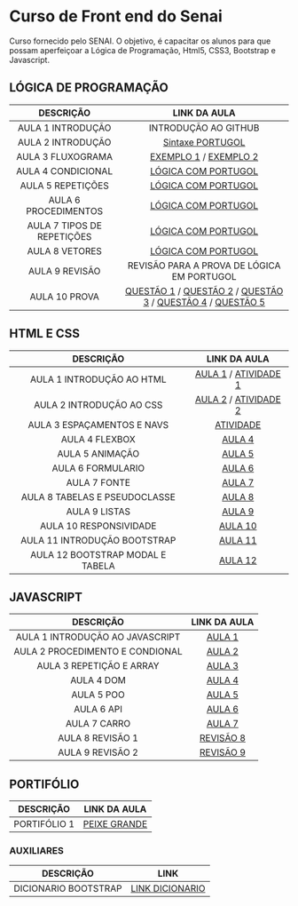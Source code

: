 # Curso de Front end do Senai

Curso fornecido pelo SENAI. O objetivo, é capacitar os alunos para que possam aperfeiçoar a Lógica de Programação, Html5, CSS3, Bootstrap e Javascript.

## LÓGICA DE PROGRAMAÇÃO

| DESCRIÇÃO | LINK DA AULA |
|:-:|:-:|
| AULA 1 INTRODUÇÃO | INTRODUÇÃO AO GITHUB |
| AULA 2 INTRODUÇÃO | [Sintaxe PORTUGOL](Aulas/LógicaPortugol/Sintaxeportugol.md) |
| AULA 3 FLUXOGRAMA | [EXEMPLO 1](./Imagens/Aula%202%20Fluxo%20material.png) / [EXEMPLO 2](./Imagens/AULA%202%20EXEMPLO%202.png) |
| AULA 4 CONDICIONAL | [LÓGICA COM PORTUGOL](Aulas/LógicaPortugol/SALVARNOTAS.md) |
| AULA 5 REPETIÇÕES | [LÓGICA COM PORTUGOL](Aulas/LógicaPortugol/Repeticao.md) |
| AULA 6 PROCEDIMENTOS | [LÓGICA COM PORTUGOL](Aulas/LógicaPortugol/procedimentos.md) |
| AULA 7 TIPOS DE REPETIÇÕES | [LÓGICA COM PORTUGOL](./Imagens/EXPLICAÇÃO%20AULA%206.png) |
| AULA 8 VETORES | [LÓGICA COM PORTUGOL](Aulas/LógicaPortugol/VETORES.MD) |
| AULA 9 REVISÃO | REVISÃO PARA A PROVA DE LÓGICA EM PORTUGOL |
| AULA 10 PROVA | [QUESTÃO 1](Aulas/ProvaPortugol/BUSCARNOME.ALG) / [QUESTÃO 2](Aulas/ProvaPortugol/COMPARAVETORES.ALG) / [QUESTÃO 3](Aulas/ProvaPortugol/MEDIANOTAS.ALG) / [QUESTÃO 4](Aulas/ProvaPortugol/PESQUISAPREFEITURA.ALG) / [QUESTÃO 5](Aulas/ProvaPortugol/VERIFICARSALDO.ALG) |

## HTML E CSS

| DESCRIÇÃO | LINK DA AULA |
| :-: | :-: |
| AULA 1 INTRODUÇÃO AO HTML | [AULA 1](HTML&CSS/Aula/Aula1&2/Aula1Index.html) / [ATIVIDADE 1](HTML&CSS/atividade/atividade1.html) |
| AULA 2 INTRODUÇÃO AO CSS | [AULA 2](HTML&CSS/Aula/Aula1&2/Aula2Index.html) / [ATIVIDADE 2](HTML&CSS/atividade/atividade2.html) |
| AULA 3 ESPAÇAMENTOS E NAVS | [ATIVIDADE](HTML&CSS/Aula/Aula3/) |
| AULA 4 FLEXBOX | [AULA 4](HTML&CSS/Aula/Aula4/) |
| AULA 5 ANIMAÇÃO | [AULA 5](HTML&CSS/Aula/Aula5/) |
| AULA 6 FORMULARIO | [AULA 6](HTML&CSS/Aula/Aula6/) |
| AULA 7 FONTE | [AULA 7](HTML&CSS/Aula/Aula7/) |
| AULA 8 TABELAS E PSEUDOCLASSE | [AULA 8](HTML&CSS/Aula/Aula8/) |
| AULA 9 LISTAS | [AULA 9](HTML&CSS/Aula/Aula9/) |
| AULA 10 RESPONSIVIDADE | [AULA 10](HTML&CSS/Aula/Aula10/) |
| AULA 11 INTRODUÇÃO BOOTSTRAP | [AULA 11](HTML&CSS/Aula/Aula11/) |
| AULA 12 BOOTSTRAP MODAL E TABELA | [AULA 12](HTML&CSS/Aula/Aula12/) |

## JAVASCRIPT

| DESCRIÇÃO | LINK DA AULA |
| :-: | :-: |
| AULA 1 INTRODUÇÃO AO JAVASCRIPT | [AULA 1](JavaScript/Aulas/Aula1/) |
| AULA 2 PROCEDIMENTO E CONDIONAL | [AULA 2](JavaScript/Aulas/Aula2/) |
| AULA 3 REPETIÇÃO E ARRAY | [AULA 3](JavaScript/Aulas/Aula3/) |
| AULA 4 DOM | [AULA 4](JavaScript/Aulas/Aula4/) |
| AULA 5 POO | [AULA 5](JavaScript/Aulas/Aula5/) |
| AULA 6 API | [AULA 6](JavaScript/Aulas/Aula6/) |
| AULA 7 CARRO | [AULA 7](JavaScript/Aulas/Aula7/) |
| AULA 8 REVISÃO 1 | [REVISÃO 8](Revisão1/) |
| AULA 9 REVISÃO 2 | [REVISÃO 9](Revisão2/) |

## PORTIFÓLIO

| DESCRIÇÃO | LINK DA AULA |
| :-: | :-: |
| PORTIFÓLIO 1 | [PEIXE GRANDE](https://github.com/Dr4gonPlus/PeixeGrande.git) |

### AUXILIARES

| DESCRIÇÃO | LINK |
| :-: | :-: |
| DICIONARIO BOOTSTRAP | [LINK DICIONARIO](https://github.com/VSRohod/bootstrapDictionary.git) |
